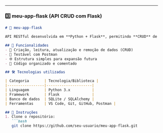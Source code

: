 
---

### 3️⃣ meu-app-flask (API CRUD com Flask)

```markdown
# 🐍 meu-app-flask

API RESTful desenvolvida em **Python + Flask**, permitindo **CRUD** de dados. Ideal para gerenciamento de informações e testes de backend. Testável com **Postman**.

## 🚀 Funcionalidades
- 🔐 Criação, leitura, atualização e remoção de dados (CRUD)
- 🧪 Testável com Postman
- 🌐 Estrutura simples para expansão futura
- 📄 Código organizado e comentado

## 🛠 Tecnologias utilizadas

| Categoria       | Tecnologia/Biblioteca |
|-----------------|---------------------|
| Linguagem       | Python 3.x          |
| Framework       | Flask               |
| Banco de dados  | SQLite / SQLAlchemy |
| Ferramentas     | VS Code, Git, GitHub, Postman |

## 📌 Instruções
1. Clone o repositório:
   ```bash
   git clone https://github.com/seu-usuario/meu-app-flask.git
